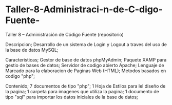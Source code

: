 # Taller-8-Administraci-n-de-C-digo-Fuente-
Taller 8 – Administración de Código Fuente (repositorio)

Descripcion;
Desarrollo de un sistema de Login y Logout a traves del uso de la base de datos MySQL;

Caracteristicas;
Gestor de base de datos phpMyAdmin;
Paquete XAMP para gestio de bases de datos;
Servidor de codigo abierto Apache;
Lenguaje de Marcado para la elaboracion de Paginas Web (HTML);
Metodos basados en codigo "php";

Contenido;
7 documentos de tipo "php";
1 Hoja de Estilos para lel diseño de la pagina; 
1 carpeta para imagenes que utiliza la pagina;
1 documento de tipo "sql" para importar los datos iniciales de la base de datos;

